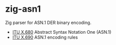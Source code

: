 # zig-asn1

Zig parser for ASN.1 DER binary encoding.

- [ITU X.680](https://www.itu.int/rec/dologin_pub.asp?lang=e&id=T-REC-X.680-202102-I!!PDF-E&type=items) Abstract Syntax Notation One (ASN.1)
- [ITU X.690](https://www.itu.int/rec/dologin_pub.asp?lang=e&id=T-REC-X.690-202102-I!!PDF-E&type=items) ASN.1 encoding rules
